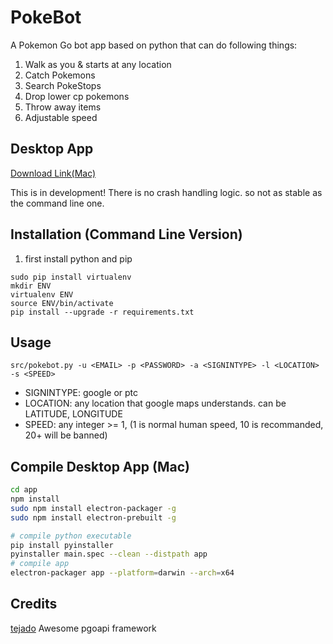 # PokeBot
A Pokemon Go bot app based on python
that can do following things:

1. Walk as you & starts at any location
2. Catch Pokemons
3. Search PokeStops
4. Drop lower cp pokemons
5. Throw away items
6. Adjustable speed 

## Desktop App
[Download Link(Mac)](https://github.com/lkzhao/PokeBot/blob/master/releases/PokeBot.zip)

This is in development! There is no crash handling logic. so not as stable as the command line one.


## Installation (Command Line Version)
1. first install python and pip
```
sudo pip install virtualenv
mkdir ENV
virtualenv ENV
source ENV/bin/activate
pip install --upgrade -r requirements.txt
```

## Usage
```
src/pokebot.py -u <EMAIL> -p <PASSWORD> -a <SIGNINTYPE> -l <LOCATION> -s <SPEED>
```
* SIGNINTYPE: google or ptc
* LOCATION: any location that google maps understands. can be LATITUDE, LONGITUDE
* SPEED: any integer >= 1, (1 is normal human speed, 10 is recommanded, 20+ will be banned)

## Compile Desktop App (Mac)
```bash
cd app
npm install
sudo npm install electron-packager -g
sudo npm install electron-prebuilt -g

# compile python executable
pip install pyinstaller
pyinstaller main.spec --clean --distpath app
# compile app
electron-packager app --platform=darwin --arch=x64
```

## Credits
[tejado](https://github.com/tejado/pgoapi) Awesome pgoapi framework
